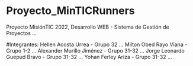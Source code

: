 # Proyecto_MinTICRunners
Proyecto MisiónTIC 2022, Desarrollo WEB - Sistema de Gestión de Proyectos
...

#Integrantes:
Hellen Acosta Urrea - Grupo 32 ...
Milton Obed Rayo Viana - Grupo 1-2 ...
Alexander Murillo Jiménez - Grupo 31-32 ...
Jorge Leonardo Guepud Bravo - Grupo 31-32 ...
Yohan Ferley Ariza - Grupo 31-32 ...

